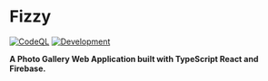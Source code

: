 # Fizzy

[![CodeQL](https://github.com/mdirshaddev/fizzy/actions/workflows/codeql-analysis.yml/badge.svg)](https://github.com/mdirshaddev/fizzy/actions/workflows/codeql-analysis.yml)
[![Development](https://github.com/mdirshaddev/fizzy/actions/workflows/development.yml/badge.svg)](https://github.com/mdirshaddev/fizzy/actions/workflows/development.yml)

**A Photo Gallery Web Application built with TypeScript React and Firebase.**
